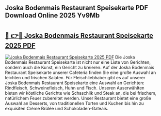 ## Joska Bodenmais Restaurant Speisekarte PDF Download Online 2025 Yv9Mb

# <h2><a href="http://gcb6he.nevu.top/?p=Joska+Bodenmais+Restaurant+Speisekarte">🔗 👉🔴 Joska Bodenmais Restaurant Speisekarte 2025 PDF</a></h2>

[![Joska Bodenmais Restaurant Speisekarte 2025 PDF](https://i.imgur.com/dBaPXMq.png)](http://gcb6he.nevu.top/?p=Joska+Bodenmais+Restaurant+Speisekarte)
Die Joska Bodenmais Restaurant Speisekarte ist nicht nur eine Liste von Gerichten, sondern auch die Kunst, ein Gericht zu kreieren. Auf der Joska Bodenmais Restaurant Speisekarte unserer Cafeteria finden Sie eine große Auswahl an leichten und frischen Salaten. Für Fleischliebhaber gibt es auf unserer Joska Bodenmais Restaurant Speisekarte eine Auswahl an Gerichten: Rindfleisch, Schweinefleisch, Huhn und Fisch. Unseren Auserwählten bieten wir köstliche Gerichte wie Schaschlik und Steak an, die bei frischem, natürlichem Feuer zubereitet werden. Unser Restaurant bietet eine große Auswahl an Desserts, von traditionellen Torten und Kuchen bis hin zu exquisiten Crème Brûlée und Schokoladen-Gateais.
